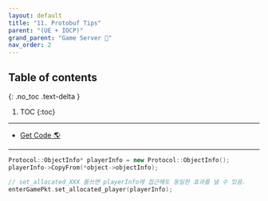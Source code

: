 ```yaml
---
layout: default
title: "11. Protobuf Tips"
parent: "(UE + IOCP)"
grand_parent: "Game Server 👾"
nav_order: 2
---
```


## Table of contents
{: .no_toc .text-delta }

1. TOC
{:toc}

---

* [Get Code 🌎](https://github.com/Arthur880708/cpp.unreal.server.example/tree/6)

---

```cpp
Protocol::ObjectInfo* playerInfo = new Protocol::ObjectInfo();
playerInfo->CopyFrom(*object->objectInfo);

// set_allocated_XXX 를쓰면 playerInfo에 접근해도 동일한 효과를 낼 수 있음.
enterGamePkt.set_allocated_player(playerInfo);
```